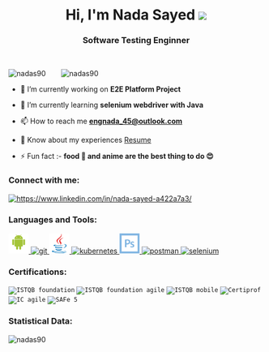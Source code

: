 <h1 align="center">Hi, I'm Nada Sayed <img src="https://media.giphy.com/media/hvRJCLFzcasrR4ia7z/giphy.gif" width="35"> </h1>
<h3 align="center">Software Testing Enginner</h3>

<br>
<p><img align="right" width="400px" src="https://lh3.googleusercontent.com/IaCJlNPSKGUid7vgMG4U_4xxQmYg17lns8WWpx76At7jSVQ102Pab0KxuVlM2ry8aAnRe1GWQL9CH6rQl1N6=w1920-h972-rw" alt="nadas90" /></p>

<p align="left"> <img src="https://komarev.com/ghpvc/?username=nadas90&label=Profile%20views&color=0e75b6&style=flat" alt="nadas90" /> </p>

- 🔭 I’m currently working on **E2E Platform Project**

- 🌱 I’m currently learning **selenium webdriver with Java**

- 📫 How to reach me **engnada_45@outlook.com**

- 📄 Know about my experiences <a href="https://drive.google.com/file/d/1BS0J11OwF04QLAb0UiAHLu-bobSBDPTP/view?usp=sharing" rel="nofollow">Resume</a>

- ⚡ Fun fact :- <b> food 🍔 and anime are the best thing to do 😍</b>

<h3 align="left">Connect with me:</h3>
<p align="left">
<a href="https://linkedin.com/in/https://www.linkedin.com/in/nada-sayed-a422a7a3/" target="blank"><img align="center" src="https://raw.githubusercontent.com/rahuldkjain/github-profile-readme-generator/master/src/images/icons/Social/linked-in-alt.svg" alt="https://www.linkedin.com/in/nada-sayed-a422a7a3/" height="30" width="40" /></a>
</p>

<h3 align="left">Languages and Tools:</h3>
<p align="left"> <a href="https://developer.android.com" target="_blank" rel="noreferrer"> <img src="https://raw.githubusercontent.com/devicons/devicon/master/icons/android/android-original-wordmark.svg" alt="android" width="40" height="40"/> </a> <a href="https://git-scm.com/" target="_blank" rel="noreferrer"> <img src="https://www.vectorlogo.zone/logos/git-scm/git-scm-icon.svg" alt="git" width="40" height="40"/> </a> <a href="https://www.java.com" target="_blank" rel="noreferrer"> <img src="https://raw.githubusercontent.com/devicons/devicon/master/icons/java/java-original.svg" alt="java" width="40" height="40"/> </a> <a href="https://kubernetes.io" target="_blank" rel="noreferrer"> <img src="https://www.vectorlogo.zone/logos/kubernetes/kubernetes-icon.svg" alt="kubernetes" width="40" height="40"/> </a> <a href="https://www.photoshop.com/en" target="_blank" rel="noreferrer"> <img src="https://raw.githubusercontent.com/devicons/devicon/master/icons/photoshop/photoshop-line.svg" alt="photoshop" width="40" height="40"/> </a> <a href="https://postman.com" target="_blank" rel="noreferrer"> <img src="https://www.vectorlogo.zone/logos/getpostman/getpostman-icon.svg" alt="postman" width="40" height="40"/> </a> <a href="https://www.selenium.dev" target="_blank" rel="noreferrer"> <img src="https://raw.githubusercontent.com/detain/svg-logos/780f25886640cef088af994181646db2f6b1a3f8/svg/selenium-logo.svg" alt="selenium" width="40" height="40"/> </a> </p>


<h3 align="left">Certifications:</h3>

<code><img height= "40" alt="ISTQB foundation" src="https://lh5.googleusercontent.com/d8mwlvOT5GizZzATFiHzKJ5uG1i8TubJUMhMXw2ETB7EuEi3X3Ja7_rOajkcy_k03Uq9CezV4rXLgd_jQbzU=w1920-h972-rw"></code>
<code><img height= "40" alt="ISTQB foundation agile" src="https://lh3.googleusercontent.com/vmtlfAiE55q_Xuah3k3mGiyQoy5JuZcaIWAksJUduZwRON_iM-1JQD3nSx1jxx75x0Iw3fkhNm0VWQNOmmy6=w1920-h972-rw"></code>
<code><img height= "40" alt="ISTQB mobile" src="https://lh6.googleusercontent.com/fz8Kggkby7qTIFzt5Ag4gIrajE2wJiso8iAVI4ga29y-O6Urobn2HbhLz7sYLmn9j4WnHrU1iiATtZAyekiW=w1920-h972-rw"></code>
<code><img height= "40" alt="Certiprof" src="https://lh4.googleusercontent.com/m05ducJMmD-CTMtqsh94c4UjGLuoWj5KGQQSUeKdpQ_6ojlFsAWHXwBymIqL2rMO7nf6yAhuG8oiMj372ooI=w1920-h972"></code>
<code><img height= "40" alt="IC agile" src="https://lh3.googleusercontent.com/ahZ_R54YULnW7nTB-o3pjSVBM9BRxxtp0Qowk-N3MRMUsjm7QwrqWYV52B0ZiHhmmcT6db0fYikA9tczY4b1=w1920-h972-rw"></code>
<code><img height= "40" alt="SAFe 5" src="https://lh4.googleusercontent.com/wi5s2cd-NjbGkAsqMyOpDSZphtSsUocXpGhdvcgy7MgZUDuLhFzCViOVKJ19tuF1K-K-_B3flhXzkRCGHW2m=w1920-h972-rw"></code>

<h3>Statistical Data:</h3>
<p><img align="center" src="https://github-readme-stats.vercel.app/api/top-langs?username=nadas90&show_icons=true&locale=en&layout=compact" alt="nadas90" /></p>

